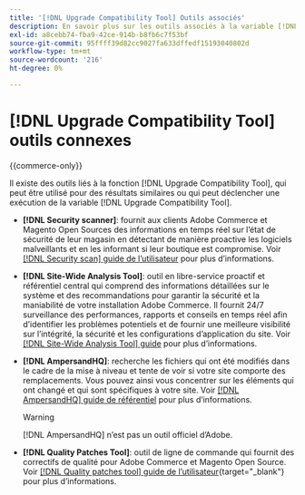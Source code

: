 ```yaml
---
title: '[!DNL Upgrade Compatibility Tool] Outils associés'
description: En savoir plus sur les outils associés à la variable [!DNL Upgrade Compatibility Tool] sur votre projet Adobe Commerce.
exl-id: a8cebb74-fba9-42ce-914b-b8fb6c7f53bf
source-git-commit: 95ffff39d82cc9027fa633dffedf15193040802d
workflow-type: tm+mt
source-wordcount: '216'
ht-degree: 0%

---
```


# [!DNL Upgrade Compatibility Tool] outils connexes

{{commerce-only}}

Il existe des outils liés à la fonction [!DNL Upgrade Compatibility Tool], qui peut être utilisé pour des résultats similaires ou qui peut déclencher une exécution de la variable [!DNL Upgrade Compatibility Tool].

- **[!DNL Security scanner]**: fournit aux clients Adobe Commerce et Magento Open Sources des informations en temps réel sur l’état de sécurité de leur magasin en détectant de manière proactive les logiciels malveillants et en les informant si leur boutique est compromise. Voir [[!DNL Security scan] guide de l’utilisateur](https://docs.magento.com/user-guide/magento/security-scan.html) pour plus d’informations.

- **[!DNL Site-Wide Analysis Tool]**: outil en libre-service proactif et référentiel central qui comprend des informations détaillées sur le système et des recommandations pour garantir la sécurité et la maniabilité de votre installation Adobe Commerce. Il fournit 24/7 surveillance des performances, rapports et conseils en temps réel afin d’identifier les problèmes potentiels et de fournir une meilleure visibilité sur l’intégrité, la sécurité et les configurations d’application du site. Voir [[!DNL Site-Wide Analysis Tool] guide](../../tools/site-wide-analysis-tool/intro.md) pour plus d’informations.

- **[!DNL AmpersandHQ]**: recherche les fichiers qui ont été modifiés dans le cadre de la mise à niveau et tente de voir si votre site comporte des remplacements. Vous pouvez ainsi vous concentrer sur les éléments qui ont changé et qui sont spécifiques à votre site. Voir [[!DNL AmpersandHQ] guide de référentiel](https://github.com/AmpersandHQ) pour plus d’informations.

  >[!WARNING]
  >
  >[!DNL AmpersandHQ] n’est pas un outil officiel d’Adobe.

- **[!DNL Quality Patches Tool]**: outil de ligne de commande qui fournit des correctifs de qualité pour Adobe Commerce et Magento Open Source. Voir [[!DNL Quality patches tool] guide de l’utilisateur](https://experienceleague.adobe.com/tools/commerce-quality-patches/index.html){target="_blank"} pour plus d’informations.
